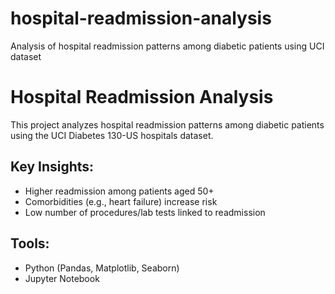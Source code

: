 # hospital-readmission-analysis
Analysis of hospital readmission patterns among diabetic patients using UCI dataset

# Hospital Readmission Analysis
This project analyzes hospital readmission patterns among diabetic patients using the UCI Diabetes 130-US hospitals dataset.

## Key Insights:
- Higher readmission among patients aged 50+
- Comorbidities (e.g., heart failure) increase risk
- Low number of procedures/lab tests linked to readmission

## Tools:
- Python (Pandas, Matplotlib, Seaborn)
- Jupyter Notebook

